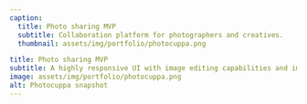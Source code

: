 ```yaml
---
caption:
  title: Photo sharing MVP
  subtitle: Collaboration platform for photographers and creatives.
  thumbnail: assets/img/portfolio/photocuppa.png

title: Photo sharing MVP
subtitle: A highly responsive UI with image editing capabilities and image sharing with protection.
image: assets/img/portfolio/photocuppa.png
alt: Photocuppa snapshot
---
```


<!--

Use this area to describe your project. **Markdown** supported. This entry (project1.md) uses links for the image sources. All other projects in the portfolio use local images. Both work just fine! Lorem ipsum dolor sit amet, consectetur adipisicing elit.

{:.list-inline}

- Date: January 2017
- Client: Threads
- Category: Illustration

-->
